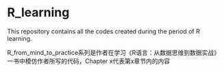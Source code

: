 # R_learning
This repository contains all the codes created during the period of R learning.

R_from_mind_to_practice系列是作者在学习《R语言：从数据思维到数据实战》一书中模仿作者所写的代码，Chapter x代表第x章节内的内容
